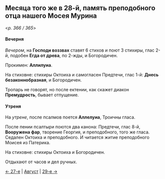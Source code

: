 
## Месяца того же в 28-й, память преподобного отца нашего Мосея Мурина 

<*p. 366 / 365*>

#### Вечерня

*Вечером*, на **Господи воззвах** ставят 6 стихов и поют 3 стихиры, глас 2-й, подобен **Егда от древа**, 
по 2-жды, и Богородичен.

Прокимен: **Аллилуиа**.

На стиховне: стихиры Октоиха и самогласен Предтечи, глас 1-й: **Днесь безаконнобразная**, и Богородичен.

Тропарь не говорят, но после ектении, как скажет диакон **Премудрость**, бывает отпущение.

#### Утреня

На *утрене*, после псалмов поется **Аллелуиа**, Троичны гласа. 

После пении псалтыри поются два канона: Предтечи, глас 8-й, **Вооружена фар**, творение Георгия, 
и преподобного, того же гласа. 
Седален Октоиха и преподобного. И читается житие преподобного Моисея из Патерика. 

На стиховне: стихиры Октоиха и Богородичен.

Отдыхают от часов и дел ручных. 

[← 27-е](08_27_AST.ru.md) | [Август](README.md#28-й) | [29-е →](08_29_AST.ru.md)
